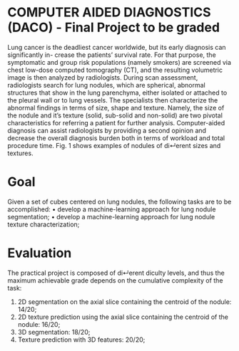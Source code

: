 # COMPUTER AIDED DIAGNOSTICS (DACO) - Final Project to be graded

Lung cancer is the deadliest cancer worldwide, but its early diagnosis can significantly in- crease the patients’ survival rate. For that purpose, the symptomatic and group risk populations (namely smokers) are screened via chest low-dose computed tomography (CT), and the resulting volumetric image is then analyzed by radiologists.
During scan assessment, radiologists search for lung nodules, which are spherical, abnormal structures that show in the lung parenchyma, either isolated or attached to the pleural wall or to lung vessels. The specialists then characterize the abnormal findings in terms of size, shape and texture. Namely, the size of the nodule and it’s texture (solid, sub-solid and non-solid) are two pivotal characteristics for referring a patient for further analysis. Computer-aided diagnosis can assist radiologists by providing a second opinion and decrease the overall diagnosis burden both in terms of workload and total procedure time. Fig. 1 shows examples of nodules of di↵erent sizes and textures.

# Goal
Given a set of cubes centered on lung nodules, the following tasks are to be accomplished: 
• develop a machine-learning approach for lung nodule segmentation;
• develop a machine-learning approach for lung nodule texture characterization;

# Evaluation
The practical project is composed of di↵erent di culty levels, and thus the maximum achievable grade depends on the cumulative complexity of the task:
1. 2D segmentation on the axial slice containing the centroid of the nodule: 14/20;
2. 2D texture prediction using the axial slice containing the centroid of the nodule: 16/20;
3. 3D segmentation: 18/20;
4. Texture prediction with 3D features: 20/20;
